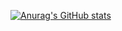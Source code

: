 [![Anurag's GitHub stats](https://github-readme-stats.vercel.app/api?username=mehmetalikenger)](https://github.com/anuraghazra/github-readme-stats)
